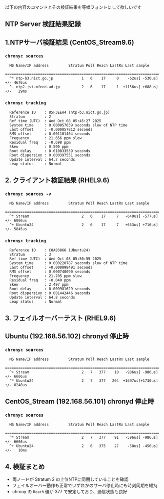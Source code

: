 以下の内容のコマンドとその検証結果を等幅フォントにして欲しいです

## NTP Server 検証結果記録

## 1.NTPサーバ検証結果 (CentOS_Stream9.6)

### `chronyc sources`  
```text
  MS Name/IP address         Stratum Poll Reach LastRx Last sample
  ===============================================================================  
  ^* ntp-b3.nict.go.jp             1   6    17     0    -62us[ -530us] +/- 4676us  
  ^- ntp2.jst.mfeed.ad.jp          2   6    17     1  +1156us[ +688us] +/-   29ms  
```
### `chronyc tracking`  
```text
  Reference ID    : 85F3EEA4 (ntp-b3.nict.go.jp)  
  Stratum         : 2  
  Ref time (UTC)  : Wed Oct 08 05:45:27 2025  
  System time     : 0.000057039 seconds slow of NTP time  
  Last offset     : -0.000057812 seconds  
  RMS offset      : 0.001101404 seconds  
  Frequency       : 21.656 ppm slow  
  Residual freq   : -0.698 ppm  
  Skew            : 0.500 ppm  
  Root delay      : 0.010833539 seconds  
  Root dispersion : 0.000397551 seconds  
  Update interval : 64.7 seconds  
  Leap status     : Normal  
```
## 2. クライアント検証結果 (RHEL9.6)  

### `chronyc sources -v`  
```text
  MS Name/IP address         Stratum Poll Reach LastRx Last sample  
  ===============================================================================  
  ^* Stream                        2   6    17     7   -640us[ -577us] +/- 6066us  
  ^+ Ubuntu24                      2   6    17     7   +653us[ +716us] +/- 5845us 
```
### `chronyc tracking`  
```text
  Reference ID    : C0A83866 (Ubuntu24)  
  Stratum         : 3  
  Ref time (UTC)  : Wed Oct 08 05:50:55 2025  
  System time     : 0.000220787 seconds slow of NTP time  
  Last offset     : +0.000098491 seconds  
  RMS offset      : 0.000740090 seconds  
  Frequency       : 21.705 ppm slow  
  Residual freq   : +0.040 ppm  
  Skew            : 2.497 ppm  
  Root delay      : 0.009981629 seconds  
  Root dispersion : 0.001442446 seconds  
  Update interval : 64.8 seconds  
  Leap status     : Normal  
```
## 3. フェイルオーバーテスト (RHEL9.6)  

## Ubuntu (192.168.56.102) chronyd 停止時  

### `chronyc sources`  
```text
  MS Name/IP address         Stratum Poll Reach LastRx Last sample  
  ===============================================================================  
  ^+ Stream                        2   7   377    10   -986us[ -986us] +/- 6666us  
  ^* Ubuntu24                      2   7   377   204  +1697us[+1730us] +/- 8240us  
```
## CentOS_Stream (192.168.56.101) chronyd 停止時  

### `chronyc sources`  
```text
  MS Name/IP address         Stratum Poll Reach LastRx Last sample  
  ===============================================================================  
  ^* Stream                        2   7   377    91   -596us[ -986us] +/- 6666us  
  ^+ Ubuntu24                      2   6   375    27    -58us[ -450us] +/-   10ms  
```
## 4. 検証まとめ  
- 両ノードが Stratum 2 の上位NTPに同期していることを確認  
- フェイルオーバー動作も正常でいずれかのサーバ停止時にも時刻同期を維持  
- chrony の `Reach` 値が 377 で安定しており、通信状態も良好  